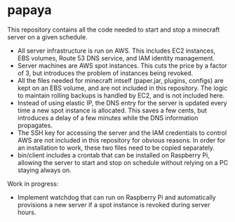 # papaya

This repository contains all the code needed to start and stop a minecraft server on a given schedule.
* All server infrastructure is run on AWS. This includes EC2 instances, EBS volumes, Route 53 DNS service, and IAM identity management.
* Server machines are AWS spot instances. This cuts the price by a factor of 3, but introduces the problem of instances being revoked.
* All the files needed for minecraft intself (paper.jar, plugins, configs) are kept on an EBS volume, and are not included in this repository. The logic to maintain rolling backups is handled by EC2, and is not included here.
* Instead of using elastic IP, the DNS entry for the server is updated every time a new spot instance is allocated. This saves a few cents, but introduces a delay of a few minutes while the DNS information propagates.
* The SSH key for accessing the server and the IAM credentials to control AWS are not included in this repository for obvious reasons. In order for an installation to work, these two files need to be copied separately.
* bin/client includes a crontab that can be installed on Raspberry Pi, allowing the server to start and stop on schedule without relying on a PC staying always on.

Work in progress:
* Implement watchdog that can run on Raspberry Pi and automatically provisions a new server if a spot instance is revoked during server hours.
